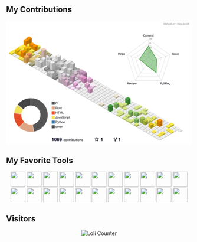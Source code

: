 <link rel="stylesheet" type='text/css' href="https://cdn.jsdelivr.net/gh/devicons/devicon@latest/devicon.min.css" />

## My Contributions

![Animated Contributions](./profile-3d-contrib/profile-south-season-animate.svg)

## My Favorite Tools

<div align="center">
    <img src="https://cdn.jsdelivr.net/gh/devicons/devicon@latest/icons/anaconda/anaconda-original.svg" style="width:40px;height:40px" />
    <img src="https://cdn.jsdelivr.net/gh/devicons/devicon@latest/icons/bash/bash-original.svg" style="width:40px;height:40px" />
    <img src="https://cdn.jsdelivr.net/gh/devicons/devicon@latest/icons/c/c-plain.svg" style="width:40px;height:40px" />
    <img src="https://cdn.jsdelivr.net/gh/devicons/devicon@latest/icons/cplusplus/cplusplus-plain.svg" style="width:40px;height:40px" />
    <img src="https://cdn.jsdelivr.net/gh/devicons/devicon@latest/icons/cmake/cmake-original.svg" style="width:40px;height:40px" />
    <img src="https://cdn.jsdelivr.net/gh/devicons/devicon@latest/icons/debian/debian-original.svg" style="width:40px;height:40px" />
    <img src="https://cdn.jsdelivr.net/gh/devicons/devicon@latest/icons/djangorest/djangorest-plain.svg" style="width:40px;height:40px" />
    <img src="https://cdn.jsdelivr.net/gh/devicons/devicon@latest/icons/docker/docker-plain-wordmark.svg" style="width:40px;height:40px" />
    <img src="https://cdn.jsdelivr.net/gh/devicons/devicon@latest/icons/emacs/emacs-original.svg" style="width:40px;height:40px" />
    <img src="https://cdn.jsdelivr.net/gh/devicons/devicon@latest/icons/embeddedc/embeddedc-plain.svg" style="width:40px;height:40px" />
    <img src="https://cdn.jsdelivr.net/gh/devicons/devicon@latest/icons/gcc/gcc-plain.svg" style="width:40px;height:40px" />
    <img src="https://cdn.jsdelivr.net/gh/devicons/devicon@latest/icons/godot/godot-plain.svg" style="width:40px;height:40px" />
    <img src="https://cdn.jsdelivr.net/gh/devicons/devicon@latest/icons/haskell/haskell-plain.svg" style="width:40px;height:40px" />
    <img src="https://cdn.jsdelivr.net/gh/devicons/devicon@latest/icons/mysql/mysql-plain-wordmark.svg" style="width:40px;height:40px" />
    <img src="https://cdn.jsdelivr.net/gh/devicons/devicon@latest/icons/ruby/ruby-plain.svg" style="width:40px;height:40px" />
    <img src="https://cdn.jsdelivr.net/gh/devicons/devicon@latest/icons/sdl/sdl-plain.svg" style="width:40px;height:40px" />
    <img src="https://cdn.jsdelivr.net/gh/devicons/devicon@latest/icons/stackoverflow/stackoverflow-plain-wordmark.svg" style="width:40px;height:40px" />
    <img src="https://cdn.jsdelivr.net/gh/devicons/devicon@latest/icons/swagger/swagger-plain.svg" style="width:40px;height:40px" />
    <img src="https://cdn.jsdelivr.net/gh/devicons/devicon@latest/icons/swift/swift-plain.svg" style="width:40px;height:40px" />
    <img src="https://cdn.jsdelivr.net/gh/devicons/devicon@latest/icons/vagrant/vagrant-plain.svg" style="width:40px;height:40px" />
    <img src="https://cdn.jsdelivr.net/gh/devicons/devicon@latest/icons/wasm/wasm-original.svg" style="width:40px;height:40px" />
    <img src="https://cdn.jsdelivr.net/gh/devicons/devicon@latest/icons/zig/zig-original.svg" style="width:40px;height:40px" />
</div>

## Visitors

<div align="center">
    <img src="https://count.getloli.com/get/@m-ikiara.github.readme" alt="Loli Counter" />
</div>
